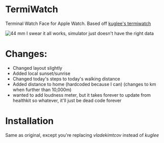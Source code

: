 # TermiWatch

Terminal Watch Face for Apple Watch.
Based off [kuglee's termiwatch](https://github.com/kuglee/TermiWatch)

![44 mm](https://i.imgur.com/jFZm4sB.jpg)
I swear it all works, simulator just doesn't have the right data

# Changes:
* Changed layout slightly
* Added local sunset/sunrise
* Changed today's steps to today's walking distance
* Added distance to home (hardcoded because I can) (changes to km when further than 10,000m)
* wanted to add loudness meter, but it takes forever to update from healthkit so whatever, it'll just be dead code forever

# Installation
Same as original, except you're replacing *vladekimtcov* instead of *kuglee*
